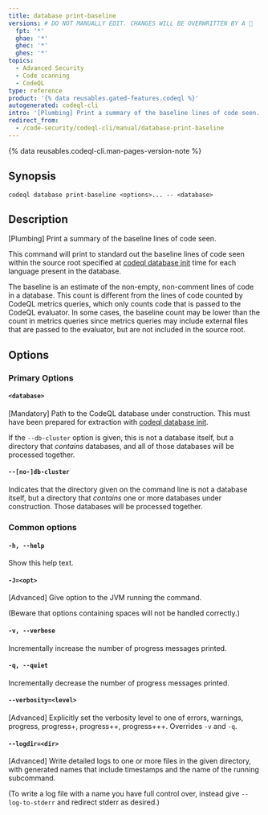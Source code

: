 ```yaml
---
title: database print-baseline
versions: # DO NOT MANUALLY EDIT. CHANGES WILL BE OVERWRITTEN BY A 🤖
  fpt: '*'
  ghae: '*'
  ghec: '*'
  ghes: '*'
topics:
  - Advanced Security
  - Code scanning
  - CodeQL
type: reference
product: '{% data reusables.gated-features.codeql %}'
autogenerated: codeql-cli
intro: '[Plumbing] Print a summary of the baseline lines of code seen.'
redirect_from:
  - /code-security/codeql-cli/manual/database-print-baseline
---
```



<!-- Content after this section is automatically generated -->

{% data reusables.codeql-cli.man-pages-version-note %}

## Synopsis

```shell copy
codeql database print-baseline <options>... -- <database>
```

## Description

\[Plumbing] Print a summary of the baseline lines of code seen.

This command will print to standard out the baseline lines of code seen
within the source root specified at [codeql database init](/code-security/codeql-cli/codeql-cli-manual/database-init) time for each language present in the database.

The baseline is an estimate of the non-empty, non-comment lines of code
in a database. This count is different from the lines of code counted by
CodeQL metrics queries, which only counts code that is passed to the
CodeQL evaluator. In some cases, the baseline count may be lower than
the count in metrics queries since metrics queries may include external
files that are passed to the evaluator, but are not included in the
source root.

## Options

### Primary Options

#### `<database>`

\[Mandatory] Path to the CodeQL database under construction. This must
have been prepared for extraction with [codeql database init](/code-security/codeql-cli/codeql-cli-manual/database-init).

If the `--db-cluster` option is given, this is not a database itself,
but a directory that _contains_ databases, and all of those databases
will be processed together.

#### `--[no-]db-cluster`

Indicates that the directory given on the command line is not a database
itself, but a directory that _contains_ one or more databases under
construction. Those databases will be processed together.

### Common options

#### `-h, --help`

Show this help text.

#### `-J=<opt>`

\[Advanced] Give option to the JVM running the command.

(Beware that options containing spaces will not be handled correctly.)

#### `-v, --verbose`

Incrementally increase the number of progress messages printed.

#### `-q, --quiet`

Incrementally decrease the number of progress messages printed.

#### `--verbosity=<level>`

\[Advanced] Explicitly set the verbosity level to one of errors,
warnings, progress, progress+, progress++, progress+++. Overrides `-v`
and `-q`.

#### `--logdir=<dir>`

\[Advanced] Write detailed logs to one or more files in the given
directory, with generated names that include timestamps and the name of
the running subcommand.

(To write a log file with a name you have full control over, instead
give `--log-to-stderr` and redirect stderr as desired.)
